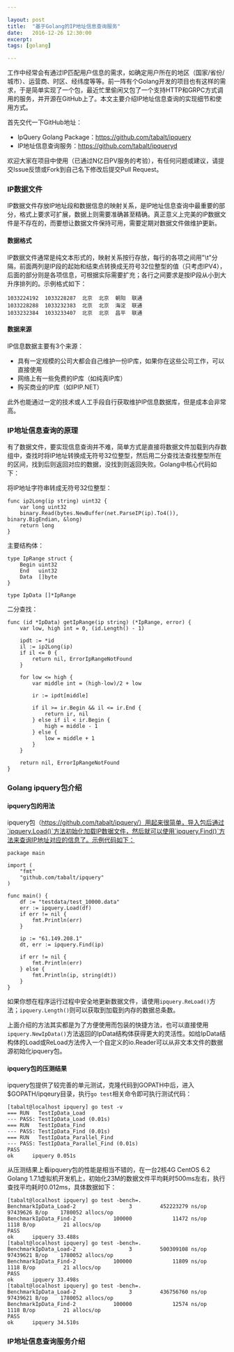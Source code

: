 ```yaml
---

layout: post
title:  "基于Golang的IP地址信息查询服务"
date:   2016-12-26 12:30:00
excerpt: 
tags: [golang]

---
```



工作中经常会有通过IP匹配用户信息的需求，如确定用户所在的地区（国家/省份/城市）、运营商、时区、经纬度等等。前一阵有个Golang开发的项目也有这样的需求，于是简单实现了一个包，最近忙里偷闲又包了一个支持HTTP和GRPC方式调用的服务，并开源在GitHub上了。本文主要介绍IP地址信息查询的实现细节和使用方式。

首先交代一下GitHub地址：

* IpQuery Golang Package：https://github.com/tabalt/ipquery
* IP地址信息查询服务：https://github.com/tabalt/ipqueryd

欢迎大家在项目中使用（已通过N亿日PV服务的考验），有任何问题或建议，请提交Issue反馈或Fork到自己名下修改后提交Pull Request。


### IP数据文件

IP数据文件存放IP地址段和数据信息的映射关系，是IP地址信息查询中最重要的部分，格式上要求可扩展，数据上则需要准确甚至精确。真正意义上完美的IP数据文件是不存在的，而要想让数据文件保持可用，需要定期对数据文件做维护更新。

#### 数据格式

IP数据文件通常是纯文本形式的，映射关系按行存放，每行的各项之间用"\t"分隔，前面两列是IP段的起始和结束点转换成无符号32位整型的值（只考虑IPV4），后面的部分则是各项信息，可根据实际需要扩充；各行之间要求是按IP段从小到大升序排列的。示例格式如下：

```
1033224192	1033228287	北京	北京	朝阳	联通
1033228288	1033232383	北京	北京	海淀	联通
1033232384	1033233407	北京	北京	昌平	联通
```

#### 数据来源

IP信息数据主要有3个来源：

* 具有一定规模的公司大都会自己维护一份IP库，如果你在这些公司工作，可以直接使用
* 网络上有一些免费的IP库（如纯真IP库）
* 购买商业的IP库（如IPIP.NET）

此外也能通过一定的技术或人工手段自行获取维护IP信息数据库，但是成本会非常高。


### IP地址信息查询的原理

有了数据文件，要实现信息查询并不难，简单方式是直接将数据文件加载到内存数组中，查找时将IP地址转换成无符号32位整型，然后用二分查找法查找整型所在的区间，找到后则返回对应的数据，没找到则返回失败。Golang中核心代码如下：

将IP地址字符串转成无符号32位整型：
```
func ip2Long(ip string) uint32 {
	var long uint32
	binary.Read(bytes.NewBuffer(net.ParseIP(ip).To4()), binary.BigEndian, &long)
	return long
}
```

主要结构体：
```
type IpRange struct {
	Begin uint32
	End   uint32
	Data  []byte
}

type IpData []*IpRange
```

二分查找：
```
func (id *IpData) getIpRange(ip string) (*IpRange, error) {
	var low, high int = 0, (id.Length() - 1)

	ipdt := *id
	il := ip2Long(ip)
	if il <= 0 {
		return nil, ErrorIpRangeNotFound
	}

	for low <= high {
		var middle int = (high-low)/2 + low

		ir := ipdt[middle]

		if il >= ir.Begin && il <= ir.End {
			return ir, nil
		} else if il < ir.Begin {
			high = middle - 1
		} else {
			low = middle + 1
		}
	}

	return nil, ErrorIpRangeNotFound
}
```

### Golang ipquery包介绍

#### ipquery包的用法

ipquery包（https://github.com/tabalt/ipquery/）用起来很简单，导入包后通过`ipquery.Load()`方法初始化加载IP数据文件，然后就可以使用`ipquery.Find()`方法来查询IP地址对应的信息了。示例代码如下：
```
package main

import (
    "fmt"
    "github.com/tabalt/ipquery"
)

func main() {
    df := "testdata/test_10000.data"
    err := ipquery.Load(df)
    if err != nil {
        fmt.Println(err)
    }

    ip := "61.149.208.1"
    dt, err := ipquery.Find(ip)

    if err != nil {
        fmt.Println(err)
    } else {
        fmt.Println(ip, string(dt))
    }
}
```

如果你想在程序运行过程中安全地更新数据文件，请使用`ipquery.ReLoad()`方法；`ipquery.Length()`则可以获取到加载到内存的数据总条数。

上面介绍的方法其实都是为了方便使用而包装的快捷方法，也可以直接使用`ipquery.NewIpData()`方法返回的IpData结构体获得更大的灵活性。如给IpData结构体的Load或ReLoad方法传入一个自定义的io.Reader可以从非文本文件的数据源初始化ipquery包。


#### ipquery包的压测结果

ipquery包提供了较完善的单元测试，克隆代码到GOPATH中后，进入$GOPATH/ipqeury目录，执行`go test`相关命令即可执行测试代码：
```
[tabalt@localhost ipquery] go test -v
=== RUN   TestIpData_Load
--- PASS: TestIpData_Load (0.01s)
=== RUN   TestIpData_Find
--- PASS: TestIpData_Find (0.01s)
=== RUN   TestIpData_Parallel_Find
--- PASS: TestIpData_Parallel_Find (0.01s)
PASS
ok      ipquery 0.051s
```

从压测结果上看ipquery包的性能是相当不错的，在一台2核4G CentOS 6.2 Golang  1.7.1虚拟机开发机上，初始化23M的数据文件平均耗时500ms左右，执行查找平均耗时0.012ms，具体数据如下：
```
[tabalt@localhost ipquery] go test -bench=.
BenchmarkIpData_Load-2                 3         452223279 ns/op        97439626 B/op    1780052 allocs/op
BenchmarkIpData_Find-2            100000             11472 ns/op            1118 B/op         21 allocs/op
PASS
ok      ipquery 33.488s
[tabalt@localhost ipquery] go test -bench=.
BenchmarkIpData_Load-2                 3         500309108 ns/op        97439621 B/op    1780052 allocs/op
BenchmarkIpData_Find-2            100000             11809 ns/op            1118 B/op         21 allocs/op
PASS
ok      ipquery 33.498s
[tabalt@localhost ipquery] go test -bench=.
BenchmarkIpData_Load-2                 3         436756760 ns/op        97439621 B/op    1780052 allocs/op
BenchmarkIpData_Find-2            100000             12574 ns/op            1118 B/op         21 allocs/op
PASS
ok      ipquery 34.510s
```


### IP地址信息查询服务介绍


